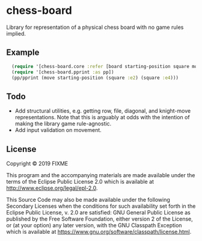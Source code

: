 # chess-board
Library for representation of a physical chess board with no game rules implied.

## Example
```clojure
  (require '[chess-board.core :refer [board starting-position square move]])
  (require '[chess-board.pprint :as pp])
  (pp/pprint (move starting-position (square :e2) (square :e4)))
```

## Todo
 - Add structural utilities, e.g. getting row, file, diagonal, and knight-move representations. Note that this is arguably at odds with the intention of making the library game rule-agnostic.
 - Add input validation on movement.

## License

Copyright © 2019 FIXME

This program and the accompanying materials are made available under the
terms of the Eclipse Public License 2.0 which is available at
http://www.eclipse.org/legal/epl-2.0.

This Source Code may also be made available under the following Secondary
Licenses when the conditions for such availability set forth in the Eclipse
Public License, v. 2.0 are satisfied: GNU General Public License as published by
the Free Software Foundation, either version 2 of the License, or (at your
option) any later version, with the GNU Classpath Exception which is available
at https://www.gnu.org/software/classpath/license.html.
